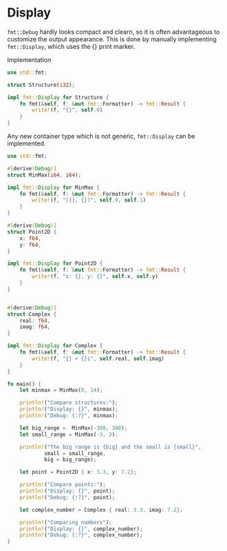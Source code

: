 # Display

`fmt::Debug` hardly looks compact and clearn, so it is often advantageous to customize the output appearance. This is done by manually implementing `fmt::Display`, which uses the {} print marker.

Implementation

```rust
use std::fmt;

struct Structure(i32);

impl fmt::Display for Structure {
    fn fmt(&self, f: &mut fmt::Formatter) -> fmt::Result {
        write!(f, "{}", self.0)
    }
}
```

Any new container type which is not generic, `fmt::Display` can be implemented.

```rust
use std::fmt;

#[derive(Debug)]
struct MinMax(i64, i64);

impl fmt::Display for MinMax {
    fn fmt(&self, f: &mut fmt::Formatter) -> fmt::Result {
        write!(f, "({}, {})", self.0, self.1)
    }
}

#[derive(Debug)]
struct Point2D {
    x: f64,
    y: f64,
}

impl fmt::Display for Point2D {
    fn fmt(&self, f: &mut fmt::Formatter) -> fmt::Result {
        write!(f, "x: {}, y: {}", self.x, self.y)
    }
}


#[derive(Debug)]
struct Complex {
    real: f64,
    imag: f64,
}

impl fmt::Display for Complex {
    fn fmt(&self, f: &mut fmt::Formatter) -> fmt::Result {
        write!(f, "{} + {}i", self.real, self.imag)
    }
}

fn main() {
    let minmax = MinMax(0, 14);

    println!("Compare structures:");
    println!("Display: {}", minmax);
    println!("Debug: {:?}", minmax);

    let big_range =  MinMax(-300, 300);
    let small_range = MinMax(-3, 3);

    println!("The big range is {big} and the small is {small}",
            small = small_range,
            big = big_range);

    let point = Point2D { x: 3.3, y: 7.2};

    println!("Compare points:");
    println!("Display: {}", point);
    println!("Debug: {:?}", point);

    let complex_number = Complex { real: 3.3, imag: 7.2};

    println!("Comparing numbers");
    println!("Display: {}", complex_number);
    println!("Debug: {:?}", complex_number);
}
```